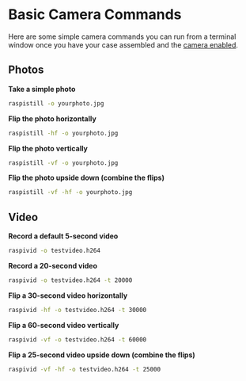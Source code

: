 ﻿# Basic Camera Commands

Here are some simple camera commands you can run from a terminal window once you have your case assembled and the [camera enabled](https://github.com/ThePiHut/Raspberry-Pi-PIR-Camera-Case#prepare-your-raspberry-pi).

## Photos

**Take a simple photo**
```bash
raspistill -o yourphoto.jpg
```
**Flip the photo horizontally**
```bash
raspistill -hf -o yourphoto.jpg
```
**Flip the photo vertically**
```bash
raspistill -vf -o yourphoto.jpg
```
**Flip the photo upside down (combine the flips)**
```bash
raspistill -vf -hf -o yourphoto.jpg
```
## Video

**Record a default 5-second video**
```bash
raspivid -o testvideo.h264
```

**Record a 20-second video**
```bash
raspivid -o testvideo.h264 -t 20000
```
**Flip a 30-second video horizontally**
```bash
raspivid -hf -o testvideo.h264 -t 30000
```
**Flip a 60-second video vertically**
```bash
raspivid -vf -o testvideo.h264 -t 60000
```
**Flip a 25-second video upside down (combine the flips)**
```bash
raspivid -vf -hf -o testvideo.h264 -t 25000
```
